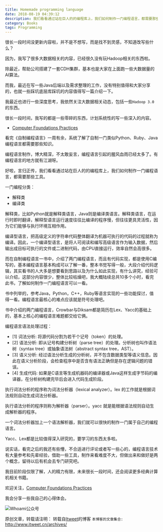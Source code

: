 ```yaml
---
title: Homemade programming language
date: 2018-08-19 04:39:12
description: 我们看看通过站在巨人的的编程库上，我们如何制作一门编程语言，都需要那些工具。
category: Books
tags: Programming
---
```


很长一段时间没更新内容啦，并不是不想写，而是找不到灵感，不知道改写些什么？

因为，我写了很多大数据相关的内容，已经很久没有玩Hadoop相关的东西啦。

除最近，帮助公司搭建了一套CDH集群，基本也是大家在上面跑一些大数据量的AI算法。

而我，最近在写一些Java后端以及需求整理的工作，没有特别值得和大家分享的，也就一些踩坑底层库踩坑的内容值得写一篇介绍一下。

我最近也进行一些深度思考，我依然关注大数据相关动态，包括一些`Hadoop 3.0`的东西。

很长一段时间，我写的都是一些零碎的东西，计划系统性的写一些深入的内容。

* [Computer Foundations Practices](https://github.com/jikelab/paper)

看完《自制编程语言》一周有余，系统了解了自制一门类似Python、Ruby、Java编程语言都需要那些知识。

编程语言制作，博大精深，不太敢妄言，编程语言引起的腥风血雨已经太多了。有编程语言的地方就有江湖呀。

好啦，言归正传，我们看看通过站在巨人的的编程库上，我们如何制作一门编程语言，都需要那些工具。

一门编程分类：

* 解释类
* 编译类

解释类，比如Python就是解释类语言，Java则是编译类语言。解释类语言，在运行时即时翻译，解释型语言运行速度往往比编译的程序慢，但往往更具灵活性，因为它们能够与执行环境互相作用。

编译型语言，把高级定义的字符串代码整体翻译为机器可执行的代码的过程就称为编译。因此，一个编译型语言，是将人可阅读和编写高级语言作为输入数据，然后输出成目标可执行的文件或二进制代码，由CPU直接运行，效率自然会高很多。

而在自制编程语言一书中，介绍了两门编程语言，而且有代码实现，都是使用C编写的，基本编程语言基本构成可以了解一番，整本书觉写得一般，大段介绍代码逻辑，其实看书的人大多是想要看到思路以及为什么如此实现，有什么讲究，经验可以介绍，这部分内容很少，整体比较枯燥吧，我大概陆续总共10多个小时，看完此书，了解如何制作一门编程语言可以一看。

书中列举的，参考Java，Python，C++，Ruby等语言实现的一些功能探讨，值得一看。编程语言最核心的难点应该就是符号处理吧。

书中介绍的两门编程语言，Crowbar与Diksam都是简历在Lex、Yacc的基础上的，基本上核心的编程语言难题都交给它俩。

编程语言语法处理过程：

* [1] 词法分析: 将源代码分割为若干个记号（token）的处理。
* [2] 语法分析: 即从记号构建分析树（parse tree）的处理。分析树也叫作语法树（syntax tree）或抽象语法树（abstract syntax tree，AST）。
* [3] 语义分析: 经过语法分析生成的分析树，并不包含数据类型等语义信息。因此在语义分析阶段，会检查程序中是否含有语法正确但是存在逻辑问题的错误。
* [4] 生成代码: 如果是C语言等生成机器码的编译器或Java这样生成字节码的编译器，在分析树构建完毕后会进入代码生成阶段。

执行词法分析的程序称为词法分析器（lexical analyzer）。lex 的工作就是根据词法规则自动生成词法分析器。

执行语法分析的程序则称为解析器（parser）。yacc 就是能根据语法规则自动生成解析器的程序。

一个词法分析器加上一个语法解析器，我们就可以很快的制作一门属于自己的编程语言。

Yacc、Lex都是比较值得深入研究的，要学习的东西太多啦。

说实话，看完之后的我还有些懵，不合适进行评论或者写一些心的，编程语言技术有大量参考和先辈经验，借助一些工具，制作来看难度不大，但做出来和做好是两个概念，留待以后有机会去专门研究吧。

我目前阶段仅限了解，人的精力有限，未来很长一段时间，还会阅读更多经典计算机相关书籍。

欢迎关注，[Computer Foundations Practices](https://github.com/jikelab/paper)

我会分享一些我自己的心得体会。

![Whoami公众号](https://github.com/itweet/labs/raw/master/common/img/weixin_public.gif)

原创文章，转载请注明： 转载自[Itweet](http://www.itweet.cn)的博客
`本博客的文章集合:` http://www.itweet.cn/archives/